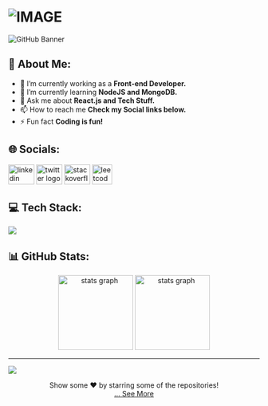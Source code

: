 <h1>
  <picture>
    <source media="(prefers-color-scheme: dark)" srcset="https://readme-typing-svg.demolab.com/?font=Fira+Code&weight=600&size=30&duration=4500&pause=1000&color=FFFFFF&background=301B5D00&vCenter=true&width=435&lines=Hi+👋+I'm+Masoud Jafari!">
    <source media="(prefers-color-scheme: light)" srcset="https://readme-typing-svg.demolab.com?font=Fira+Code&weight=600&size=30&duration=4500&pause=1000&color=000000&background=301B5D00&vCenter=true&width=435&lines=Hi+👋+I'm+Masoud Jafari!">
    <img alt="IMAGE" src="http://LIGHT_IMAGE_URL.png">
  </picture>
</h1>


![GitHub Banner](https://user-images.githubusercontent.com/58959408/232639433-cb0aea21-66f0-4508-a771-85e2089c5a87.gif)


## 💫 About Me:
- 🔭 I’m currently working as a **Front-end Developer.**
- 🌱 I’m currently learning **NodeJS and MongoDB.**
- 💬 Ask me about **React.js and Tech Stuff.**
- 📫 How to reach me **Check my Social links below.**
- ⚡ Fun fact **Coding is fun!**


## 🌐 Socials:
<div align="left">
  <a href="https://www.linkedin.com/in/masoudjafaridev/" target="_blank">
  <img src="https://raw.githubusercontent.com/maurodesouza/profile-readme-generator/master/src/assets/icons/social/linkedin/default.svg" width="52" height="40" alt="linkedin logo"  /></a>
    
  <a href="https://x.com/MasoudJ23481721" target="_blank">
  <img src="https://raw.githubusercontent.com/maurodesouza/profile-readme-generator/master/src/assets/icons/social/twitter/default.svg" width="52" height="40" alt="twitter logo"  /></a>
    
   <a href="https://stackoverflow.com/users/15087089/masoud" target="_blank"> 
  <img src="https://raw.githubusercontent.com/maurodesouza/profile-readme-generator/master/src/assets/icons/social/stackoverflow/default.svg" width="52" height="40" alt="stackoverflow logo"  /></a>
  
  
   <a href="https://leetcode.com/u/Masoud-JY/" target="_blank">
  <img src="https://user-images.githubusercontent.com/63964149/152531278-5e01909d-0c2e-412a-8acc-4a06863c244d.png"  height="40" alt="leetcode logo"  /></a>
  
  </a>
</div>


## 💻 Tech Stack:
<div align="left">
  <a href="#">
    <img src="https://skillicons.dev/icons?i=js,ts,html,css,react,angular,threejs,jest,jquery,bash,bootstrap,materialui,less,svg,,postman,vscode,git,github,gitlab,vercel,windows,linux,ubuntu&theme=dark" />
<!--     <img width="50" src="https://user-images.githubusercontent.com/25181517/186711578-bf30cb30-40b7-4b45-95a5-bdf837c372e7.png"/> -->
  </a> 
</div> 



## 📊 GitHub Stats:
<div align="center">
  <img src="https://github-readme-stats.vercel.app/api?username=Masoud2025&theme=highcontrast&show_icons=true&hide_border=false&count_private=true" height="150" alt="stats graph"  />
   <img src="https://github-readme-streak-stats.herokuapp.com/?user=aakashx58&theme=tokyonight&hide_border=false" height="150" alt="stats graph"  />
</div>


<!--## 🐍 GitHub Contributions:
![snake gif](https://github.com/aakashx58/aakashx58/blob/output/github-contribution-grid-snake.svg)-->
<!--<div align="center">
 <img alt="snake eating my contributions" src="https://raw.githubusercontent.com/Bishalmoktan/Bishalmoktan/output/github-contribution-grid-snake.svg" />
</div>-->


<!--## 📅 Isometric commit calendar:
  <td  align="center">
        <details open><summary>Full year calendar</summary><img alt="" width="400" src="https://github.com/lowlighter/metrics/blob/examples/metrics.plugin.isocalendar.fullyear.svg" alt=""></img></details>
        <details><summary>Half year calendar</summary><img alt="" width="400" src="https://github.com/lowlighter/metrics/blob/examples/metrics.plugin.isocalendar.svg" alt=""></img></details>
        <img width="900" height="1" alt="">
      </td>-->

---
[![](https://visitcount.itsvg.in/api?id=aakashx58&icon=0&color=1)](https://visitcount.itsvg.in)


<div align="center">
  Show some ❤️ by starring some of the repositories!
</div>


<div align="center">
  <a href="https://github.com/Masoud2025?tab=repositories" title="Show Repositories">... See More</a>
</div>
